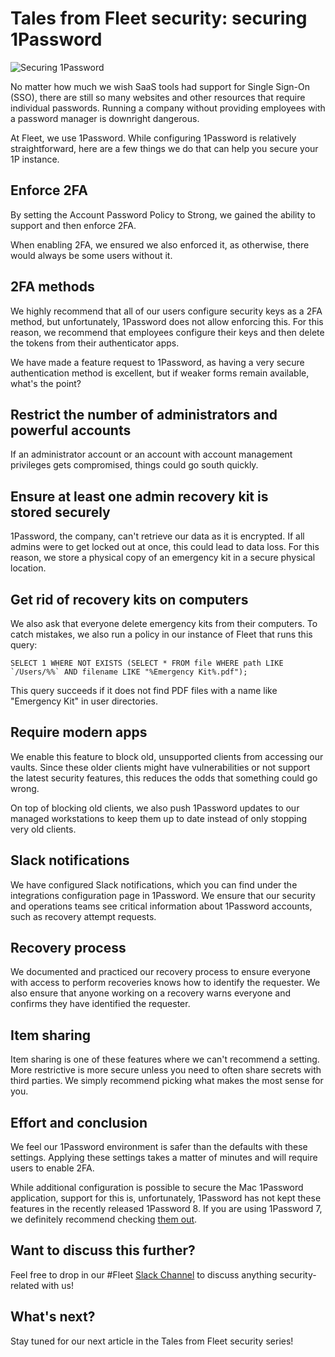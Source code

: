 # Tales from Fleet security: securing 1Password

![Securing 1Password](http://fleetdm.com/images/articles/securing-1password-1600x900@2x.png)

No matter how much we wish SaaS tools had support for Single Sign-On (SSO), there are still so many
websites and other resources that require individual passwords. Running a company without providing
employees with a password manager is downright dangerous.

At Fleet, we use 1Password. While configuring 1Password is relatively straightforward, here are a few things we do that can help you secure your 1P instance.

## Enforce 2FA
By setting the Account Password Policy to Strong, we gained the ability to support and then enforce 2FA.

When enabling 2FA, we ensured we also enforced it, as otherwise, there would always be some users without it.

## 2FA methods
We highly recommend that all of our users configure security keys as a 2FA method, but
unfortunately, 1Password does not allow enforcing this. For this reason, we recommend that employees
configure their keys and then delete the tokens from their authenticator apps.

We have made a feature request to 1Password, as having a very secure authentication method is
excellent, but if weaker forms remain available, what's the point?

## Restrict the number of administrators and powerful accounts
If an administrator account or an account with account management privileges gets compromised,
things could go south quickly.

## Ensure at least one admin recovery kit is stored securely
1Password, the company, can't retrieve our data as it is encrypted. If all admins were to get locked
out at once, this could lead to data loss. For this reason, we store a physical copy of an emergency
kit in a secure physical location.

## Get rid of recovery kits on computers
We also ask that everyone delete emergency kits from their computers. To catch mistakes, we also run
a policy in our instance of Fleet that runs this query:

```
SELECT 1 WHERE NOT EXISTS (SELECT * FROM file WHERE path LIKE `/Users/%%` AND filename LIKE "%Emergency Kit%.pdf");
```

This query succeeds if it does not find PDF files with a name like "Emergency Kit" in user
directories.

## Require modern apps
We enable this feature to block old, unsupported clients from accessing our vaults. Since these
older clients might have vulnerabilities or not support the latest security features, this reduces
the odds that something could go wrong.

On top of blocking old clients, we also push 1Password updates to our managed workstations to keep
them up to date instead of only stopping very old clients.

## Slack notifications
We have configured Slack notifications, which you can find under the integrations configuration page
in 1Password. We ensure that our security and operations teams see critical information about
1Password accounts, such as recovery attempt requests.

## Recovery process
We documented and practiced our recovery process to ensure everyone with access to perform
recoveries knows how to identify the requester. We also ensure that anyone working on a recovery
warns everyone and confirms they have identified the requester.

## Item sharing
Item sharing is one of these features where we can't recommend a setting. More restrictive is more secure unless you need to often share secrets with third parties. We simply recommend picking what makes the most sense for you.

## Effort and conclusion
We feel our 1Password environment is safer than the defaults with these settings. Applying these settings takes a matter of minutes and will require users to enable 2FA.

While additional configuration is possible to secure the Mac 1Password application, support for this is, unfortunately, 1Password has not kept these features in the recently released 1Password 8. If you are using 1Password 7, we definitely recommend checking [them out](https://support.1password.com/mobile-device-management/).

## Want to discuss this further?
Feel free to drop in our #Fleet [Slack Channel](https://fleetdm.com/slack) to discuss anything security-related with us!

## What's next?
Stay tuned for our next article in the Tales from Fleet security series!

<meta name="category" value="security">
<meta name="authorFullName" value="Guillaume Ross">
<meta name="authorGitHubUsername" value="GuillaumeRoss">
<meta name="publishedOn" value="2022-05-06">
<meta name="articleTitle" value="Tales from Fleet security: securing 1Password">
<meta name="articleImageUrl" value="http://fleetdm.com/images/articles/securing-1password-1600x900@2x.png">